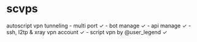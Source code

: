# scvps
autoscript vpn tunneling - multi port ✓ - bot manage ✓ - api manage ✓ - ssh, l2tp &amp; xray vpn account ✓  - script vpn by @user_legend ✓
